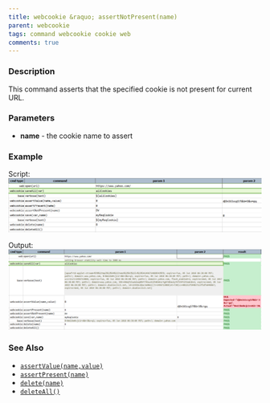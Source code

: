 ```yaml
---
title: webcookie &raquo; assertNotPresent(name)
parent: webcookie
tags: command webcookie cookie web
comments: true
---
```



### Description
This command asserts that the specified cookie is not present for current URL.


### Parameters
- **name** \- the cookie name to assert


### Example
Script:<br/>
![](image/assertNotPresent_01.png)

Output:<br/>
![](image/assertNotPresent_02.png)


### See Also
- [`assertValue(name,value)`](assertValue(name,value))
- [`assertPresent(name)`](assertPresent(name))
- [`delete(name)`](delete(name))
- [`deleteAll()`](deleteAll())
